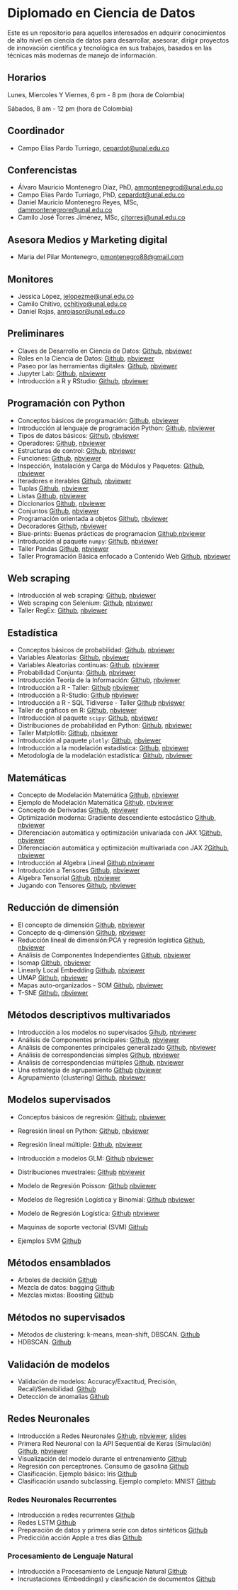 # Diplomado en Ciencia de Datos
Este es un repositorio para aquellos interesados en adquirir conocimientos de alto nivel en ciencia de datos  para desarrollar, asesorar, dirigir proyectos de innovación científica y tecnológica en sus trabajos, basados en las técnicas más modernas de manejo de información.

## Horarios 
Lunes, Miercoles Y Viernes, 6 pm - 8 pm (hora de Colombia) 

Sábados, 8 am - 12 pm (hora de Colombia)

## Coordinador
- Campo Elías Pardo Turriago, cepardot@unal.edu.co

## Conferencistas 
- Álvaro Mauricio Montenegro Díaz, PhD, ammontenegrod@unal.edu.co 
- Campo Elías Pardo Turriago, PhD, cepardot@unal.edu.co
- Daniel Mauricio Montenegro Reyes, MSc, dammontenegrore@unal.edu.co
- Camilo José Torres Jiménez, MSc, cjtorresj@unal.edu.co  

## Asesora Medios y Marketing digital
- Maria del Pilar Montenegro, pmontenegro88@gmail.com

## Monitores
- Jessica López, jelopezme@unal.edu.co
- Camilo Chitivo, cchitivo@unal.edu.co
- Daniel Rojas, anrojasor@unal.edu.co

## Preliminares
- Claves de Desarrollo en Ciencia de Datos: 
[Github](https://github.com/AprendizajeProfundo/diplomado-ciencia-de-datos/blob/main/A_Preliminares/Cuadernos/ds_claves_desarrollo.ipynb), 
[nbviewer](https://nbviewer.org/github/AprendizajeProfundo/diplomado-ciencia-de-datos/blob/main/A_Preliminares/Cuadernos/ds_claves_desarrollo.ipynb)
- Roles en la Ciencia de Datos: 
[Github](https://github.com/AprendizajeProfundo/diplomado-ciencia-de-datos/blob/main/A_Preliminares/Cuadernos/ds_Roles_Data_science.ipynb), 
[nbviewer](https://nbviewer.org/github/AprendizajeProfundo/diplomado-ciencia-de-datos/blob/main/A_Preliminares/Cuadernos/ds_Roles_Data_science.ipynb)
- Paseo por las herramientas digitales: 
[Github](https://github.com/AprendizajeProfundo/diplomado-ciencia-de-datos/blob/main/A_Preliminares/Cuadernos/Herramientas_Digitales.ipynb), 
[nbviewer](https://nbviewer.org/github/AprendizajeProfundo/diplomado-ciencia-de-datos/blob/main/A_Preliminares/Cuadernos/Herramientas_Digitales.ipynb)
- Jupyter Lab: 
[Github](https://github.com/AprendizajeProfundo/diplomado-ciencia-de-datos/blob/main/A_Preliminares/Cuadernos/Intro_Jupyter.ipynb), 
[nbviewer](https://nbviewer.org/github/AprendizajeProfundo/diplomado-ciencia-de-datos/blob/main/A_Preliminares/Cuadernos/Intro_Jupyter.ipynb)
- Introducción a R y RStudio: 
[Github](https://github.com/AprendizajeProfundo/diplomado-ciencia-de-datos/blob/main/A_Preliminares/Cuadernos/Introduccion2RyRStudio.ipynb), 
[nbviewer](https://nbviewer.org/github/AprendizajeProfundo/diplomado-ciencia-de-datos/blob/main/A_Preliminares/Cuadernos/Introduccion2RyRStudio.ipynb)

## Programación con Python
- Conceptos básicos de programación: 
[Github](https://github.com/AprendizajeProfundo/diplomado-ciencia-de-datos/blob/main/Programaci%C3%B3n-Python/Cuadernos/py_0000_Conceptos_Basicos.ipynb), 
[nbviewer](https://nbviewer.org/github/AprendizajeProfundo/diplomado-ciencia-de-datos/blob/main/Programaci%C3%B3n-Python/Cuadernos/py_0000_Conceptos_Basicos.ipynb)
- Introducción al lenguaje de programación Python: 
[Github](https://github.com/AprendizajeProfundo/diplomado-ciencia-de-datos/blob/main/Programaci%C3%B3n-Python/Cuadernos/py_0010_Intro_Python.ipynb), 
[nbviewer](https://nbviewer.org/github/AprendizajeProfundo/diplomado-ciencia-de-datos/blob/main/Programaci%C3%B3n-Python/Cuadernos/py_0010_Intro_Python.ipynb)
- Tipos de datos básicos: 
[Github](https://github.com/AprendizajeProfundo/diplomado-ciencia-de-datos/blob/main/Programaci%C3%B3n-Python/Cuadernos/py_0020_Tipos_Datos_Basicos.ipynb), 
[nbviewer](https://nbviewer.org/github/AprendizajeProfundo/diplomado-ciencia-de-datos/blob/main/Programaci%C3%B3n-Python/Cuadernos/py_0020_Tipos_Datos_Basicos.ipynb)
- Operadores: 
[Github](https://github.com/AprendizajeProfundo/diplomado-ciencia-de-datos/blob/main/Programaci%C3%B3n-Python/Cuadernos/py_0030_Operadores.ipynb), 
[nbviewer](https://nbviewer.org/github/AprendizajeProfundo/diplomado-ciencia-de-datos/blob/main/Programaci%C3%B3n-Python/Cuadernos/py_0030_Operadores.ipynb)
- Estructuras de control: 
[Github](https://github.com/AprendizajeProfundo/diplomado-ciencia-de-datos/blob/main/Programaci%C3%B3n-Python/Cuadernos/py_0040_Estructuras_de_Control.ipynb), 
[nbviewer](https://nbviewer.org/github/AprendizajeProfundo/diplomado-ciencia-de-datos/blob/main/Programaci%C3%B3n-Python/Cuadernos/py_0040_Estructuras_de_Control.ipynb)
- Funciones: 
[Github](https://github.com/AprendizajeProfundo/diplomado-ciencia-de-datos/blob/main/Programaci%C3%B3n-Python/Cuadernos/py_0050_Funciones.ipynb), 
[nbviewer](https://nbviewer.org/github/AprendizajeProfundo/diplomado-ciencia-de-datos/blob/main/Programaci%C3%B3n-Python/Cuadernos/py_0050_Funciones.ipynb)
- Inspección, Instalación y Carga de Módulos y Paquetes: 
[Github](https://github.com/AprendizajeProfundo/diplomado-ciencia-de-datos/blob/main/Programaci%C3%B3n-Python/Cuadernos/py_0051_Modulos_Python.ipynb), 
[nbviewer](https://nbviewer.org/github/AprendizajeProfundo/diplomado-ciencia-de-datos/blob/main/Programaci%C3%B3n-Python/Cuadernos/py_0051_Modulos_Python.ipynb)
- Iteradores e iterables 
[Github](https://github.com/AprendizajeProfundo/diplomado-ciencia-de-datos/blob/main/Programaci%C3%B3n-Python/Cuadernos/py_0060_Iterables_Iteradores.ipynb),
[nbviewer](https://nbviewer.org/github/AprendizajeProfundo/diplomado-ciencia-de-datos/blob/1e4675607ff94814f461761acc2c626372bd2026/Programaci%C3%B3n-Python/Cuadernos/py_0060_Iterables_Iteradores.ipynb)
- Tuplas 
[Github](https://github.com/AprendizajeProfundo/diplomado-ciencia-de-datos/blob/main/Programaci%C3%B3n-Python/Cuadernos/py_0070_Tuplas.ipynb),
[nbviewer](https://nbviewer.org/github/AprendizajeProfundo/diplomado-ciencia-de-datos/blob/1e4675607ff94814f461761acc2c626372bd2026/Programaci%C3%B3n-Python/Cuadernos/py_0070_Tuplas.ipynb)
- Listas 
[Github](https://github.com/AprendizajeProfundo/diplomado-ciencia-de-datos/blob/main/Programaci%C3%B3n-Python/Cuadernos/py_0080_Listas.ipynb),
[nbviewer](https://nbviewer.org/github/AprendizajeProfundo/diplomado-ciencia-de-datos/blob/1e4675607ff94814f461761acc2c626372bd2026/Programaci%C3%B3n-Python/Cuadernos/py_0080_Listas.ipynb)
- Diccionarios 
[Github](https://github.com/AprendizajeProfundo/diplomado-ciencia-de-datos/blob/main/Programaci%C3%B3n-Python/Cuadernos/py_0090_Diccionarios.ipynb),
[nbviewer](https://nbviewer.org/github/AprendizajeProfundo/diplomado-ciencia-de-datos/blob/1e4675607ff94814f461761acc2c626372bd2026/Programaci%C3%B3n-Python/Cuadernos/py_0090_Diccionarios.ipynb)
- Conjuntos 
[Github](https://github.com/AprendizajeProfundo/diplomado-ciencia-de-datos/blob/main/Programación-Python/Cuadernos/py_0100_Conjuntos.ipynb),
[nbviewer](https://nbviewer.org/github/AprendizajeProfundo/diplomado-ciencia-de-datos/blob/1e4675607ff94814f461761acc2c626372bd2026/Programaci%C3%B3n-Python/Cuadernos/py_0100_Conjuntos.ipynb)
- Programación orientada a objetos 
[Github](https://github.com/AprendizajeProfundo/diplomado-ciencia-de-datos/blob/main/Programaci%C3%B3n-Python/Cuadernos/py_0110_POO.ipynb),
[nbviewer](nbviewer.org/github/AprendizajeProfundo/diplomado-ciencia-de-datos/blob/main/Programaci%C3%B3n-Python/Cuadernos/py_0110_POO.ipynb)
- Decoradores 
[Github](https://github.com/AprendizajeProfundo/diplomado-ciencia-de-datos/blob/main/Programaci%C3%B3n-Python/Cuadernos/py_0120_Decoradores.ipynb),
[nbviewer](https://nbviewer.org/github/AprendizajeProfundo/diplomado-ciencia-de-datos/blob/1e4675607ff94814f461761acc2c626372bd2026/Programaci%C3%B3n-Python/Cuadernos/py_0120_Decoradores.ipynb)
- Blue-prints: Buenas prácticas de programacion [Github](https://github.com/AprendizajeProfundo/diplomado-ciencia-de-datos/blob/main/Programaci%C3%B3n-Python/Cuadernos/py_0130_Patrones_POO.ipynb),[nbviewer](nbviewer.org/github/AprendizajeProfundo/diplomado-ciencia-de-datos/blob/main/Programaci%C3%B3n-Python/Cuadernos/py_0130_Patrones_POO.ipynb)
- Introducción al paquete `numpy`: 
[Github](https://github.com/AprendizajeProfundo/diplomado-ciencia-de-datos/blob/main/Programaci%C3%B3n-Python/Cuadernos/Taller_Numpy.ipynb), 
[nbviewer](https://nbviewer.org/github/AprendizajeProfundo/diplomado-ciencia-de-datos/blob/main/Programaci%C3%B3n-Python/Cuadernos/Taller_Numpy.ipynb)
- Taller Pandas 
[Github](https://github.com/AprendizajeProfundo/diplomado-ciencia-de-datos/blob/main/Programaci%C3%B3n-Python/Cuadernos/Taller_Pandas.ipynb),
[nbviewer](https://nbviewer.org/github/AprendizajeProfundo/diplomado-ciencia-de-datos/blob/1e4675607ff94814f461761acc2c626372bd2026/Programaci%C3%B3n-Python/Cuadernos/Taller_Pandas.ipynb)
- Taller Programación Básica enfocado a Contenido Web 
[Github](https://github.com/AprendizajeProfundo/diplomado-ciencia-de-datos/blob/main/Programaci%C3%B3n-Python/Cuadernos/Taller_Web.ipynb),
[nbviewer](https://nbviewer.org/github/AprendizajeProfundo/diplomado-ciencia-de-datos/blob/1e4675607ff94814f461761acc2c626372bd2026/Programaci%C3%B3n-Python/Cuadernos/Taller_Web.ipynb)

## Web scraping
 - Introducción al web scraping: [Github](https://github.com/AprendizajeProfundo/diplomado-ciencia-de-datos/blob/main/Web-Scraping/Cuadernos/Web_Scraping_Intro.ipynb), [nbviewer](https://nbviewer.org/github/AprendizajeProfundo/diplomado-ciencia-de-datos/blob/main/Web-Scraping/Cuadernos/Web_Scraping_Intro.ipynb)
 - Web scraping con Selenium: [Github](https://github.com/AprendizajeProfundo/diplomado-ciencia-de-datos/blob/main/Web-Scraping/Cuadernos/Web_Scraping_Selenium.ipynb), [nbviewer](https://nbviewer.org/github/AprendizajeProfundo/diplomado-ciencia-de-datos/blob/main/Web-Scraping/Cuadernos/Web_Scraping_Selenium.ipynb)
 - Taller RegEx: [Github](https://github.com/AprendizajeProfundo/diplomado-ciencia-de-datos/blob/main/Web-Scraping/Cuadernos/Taller_Regex.ipynb), [nbviewer](https://nbviewer.org/github/AprendizajeProfundo/diplomado-ciencia-de-datos/blob/main/Web-Scraping/Cuadernos/Taller_Regex.ipynb)

## Estadística
- Conceptos básicos de probabilidad: 
[Github](https://github.com/AprendizajeProfundo/diplomado-ciencia-de-datos/blob/main/Matematicas-Estadistica/Cuadernos/Prob_Conceptos_Basicos.ipynb),
[nbviewer](https://nbviewer.org/github/AprendizajeProfundo/diplomado-ciencia-de-datos/blob/main/Matematicas-Estadistica/Cuadernos/Prob_Conceptos_Basicos.ipynb)
- Variables Aleatorias:
[Github](https://github.com/AprendizajeProfundo/diplomado-ciencia-de-datos/blob/main/Matematicas-Estadistica/Cuadernos/Prob_Variables_Aleatorias.ipynb),
[nbviewer](https://nbviewer.org/github/AprendizajeProfundo/diplomado-ciencia-de-datos/blob/main/Matematicas-Estadistica/Cuadernos/Prob_Variables_Aleatorias.ipynb)
- Variables Aleatorias continuas:
[Github](https://github.com/AprendizajeProfundo/diplomado-ciencia-de-datos/blob/main/Matematicas-Estadistica/Cuadernos/Prob_Distribuciones_continuas.ipynb),
[nbviewer](https://nbviewer.org/github/AprendizajeProfundo/diplomado-ciencia-de-datos/blob/main/Matematicas-Estadistica/Cuadernos/Prob_Distribuciones_continuas.ipynb)
- Probabilidad Conjunta:
[Github](https://github.com/AprendizajeProfundo/diplomado-ciencia-de-datos/blob/main/Matematicas-Estadistica/Cuadernos/Prob_Var_Prob_conjunta.ipynb),
[nbviewer](https://nbviewer.org/github/AprendizajeProfundo/diplomado-ciencia-de-datos/blob/main/Matematicas-Estadistica/Cuadernos/Prob_Var_Prob_conjunta.ipynb)
- Introducción Teoría de la Información:
[Github](https://github.com/AprendizajeProfundo/diplomado-ciencia-de-datos/blob/main/Matematicas-Estadistica/Cuadernos/ti_Teoria_Informacion.ipynb), [nbviewer](https://nbviewer.org/github/AprendizajeProfundo/diplomado-ciencia-de-datos/blob/main/Matematicas-Estadistica/Cuadernos/ti_Teoria_Informacion.ipynb)
- Introducción a R - Taller:
[Github](https://github.com/AprendizajeProfundo/diplomado-ciencia-de-datos/blob/main/Matematicas-Estadistica/Cuadernos/Introduccion2R.ipynb) [nbviewer](https://nbviewer.org/github/AprendizajeProfundo/diplomado-ciencia-de-datos/blob/main/Matematicas-Estadistica/Cuadernos/Introduccion2R.ipynb) 
- Introducción a R-Studio:
[Github](https://github.com/AprendizajeProfundo/diplomado-ciencia-de-datos/blob/main/A_Preliminares/Cuadernos/IntroRStudio.ipynb) [nbviewer](https://nbviewer.org/github/AprendizajeProfundo/diplomado-ciencia-de-datos/blob/main/A_Preliminares/Cuadernos/IntroRStudio.ipynb)
- Introducción a R - SQL Tidiverse - Taller
[Github](https://github.com/AprendizajeProfundo/diplomado-ciencia-de-datos/blob/main/Matematicas-Estadistica/Cuadernos/Taller%20SQL%20y%20Tidyverse.ipynb) [nbviewer](https://github.com/AprendizajeProfundo/diplomado-ciencia-de-datos/blob/main/Matematicas-Estadistica/Cuadernos/Taller%20SQL%20y%20Tidyverse.ipynb)
- Taller de gráficos en R:
[Github](https://github.com/AprendizajeProfundo/diplomado-ciencia-de-datos/blob/main/Matematicas-Estadistica/Cuadernos/Taller_Graficos_R.ipynb),
[nbviewer](https://nbviewer.org/github/AprendizajeProfundo/diplomado-ciencia-de-datos/blob/main/Matematicas-Estadistica/Cuadernos/Taller_Graficos_R.ipynb)
- Introducción al paquete `scipy`: 
[Github](https://github.com/AprendizajeProfundo/diplomado-ciencia-de-datos/blob/main/Matematicas-Estadistica/Cuadernos/Taller_scipy.ipynb), 
[nbviewer](https://nbviewer.org/github/AprendizajeProfundo/diplomado-ciencia-de-datos/blob/main/Matematicas-Estadistica/Cuadernos/Taller_scipy.ipynb)
- Distribuciones de probabilidad en Python: 
[Github](https://github.com/AprendizajeProfundo/diplomado-ciencia-de-datos/blob/main/Matematicas-Estadistica/Cuadernos/Taller_distribuciones.ipynb), 
[nbviewer](https://nbviewer.org/github/AprendizajeProfundo/diplomado-ciencia-de-datos/blob/main/Matematicas-Estadistica/Cuadernos/Taller_distribuciones.ipynb)
- Taller Matplotlib: 
[Github](https://github.com/AprendizajeProfundo/diplomado-ciencia-de-datos/blob/main/Programaci%C3%B3n-Python/Cuadernos/Taller_Matplotlib.ipynb),
[nbviewer](https://nbviewer.org/github/AprendizajeProfundo/diplomado-ciencia-de-datos/blob/main/Programaci%C3%B3n-Python/Cuadernos/Taller_Matplotlib.ipynb)
- Introducción al paquete `plotly`: 
[Github](https://github.com/AprendizajeProfundo/diplomado-ciencia-de-datos/blob/main/Programación-Python/Cuadernos/Taller_Plotly.ipynb), 
[nbviewer](https://nbviewer.org/github/AprendizajeProfundo/diplomado-ciencia-de-datos/blob/main/Programaci%C3%B3n-Python/Cuadernos/Taller_Plotly.ipynb)
- Introducción a la modelación estadística:
[Github](https://github.com/AprendizajeProfundo/diplomado-ciencia-de-datos/blob/main/Matematicas-Estadistica/Cuadernos/Introduccion_Modelacion_estadistica.ipynb),
[nbviewer](https://nbviewer.org/github/AprendizajeProfundo/diplomado-ciencia-de-datos/blob/main/Matematicas-Estadistica/Cuadernos/Introduccion_Modelacion_estadistica.ipynb)
- Metodología de la modelación estadística:
[Github](https://github.com/AprendizajeProfundo/diplomado-ciencia-de-datos/blob/main/Matematicas-Estadistica/Cuadernos/Metodologia_Modelacion_estadistica.ipynb),
[nbviewer](https://nbviewer.org/github/AprendizajeProfundo/diplomado-ciencia-de-datos/blob/main/Matematicas-Estadistica/Cuadernos/Metodologia_Modelacion_estadistica.ipynb)

## Matemáticas

- Concepto de Modelación Matemática [Github](https://github.com/AprendizajeProfundo/diplomado-ciencia-de-datos/blob/main/Matematicas-Estadistica/Cuadernos/mod_Modelamiento.ipynb), [nbviewer](https://nbviewer.org/github/AprendizajeProfundo/diplomado-ciencia-de-datos/blob/main/Matematicas-Estadistica/Cuadernos/mod_Modelamiento.ipynb)
- Ejemplo de Modelación Matemática [Github](https://github.com/AprendizajeProfundo/diplomado-ciencia-de-datos/blob/main/Matematicas-Estadistica/Cuadernos/mod_Ejemplo_Modelamiento.ipynb), [nbviewer](https://nbviewer.org/github/AprendizajeProfundo/diplomado-ciencia-de-datos/blob/main/Matematicas-Estadistica/Cuadernos/mod_Ejemplo_Modelamiento.ipynb)
- Concepto de Derivadas [Github](https://github.com/AprendizajeProfundo/diplomado-ciencia-de-datos/blob/main/Matematicas-Estadistica/Cuadernos/cal_derivadas.ipynb), [nbviewer](https://nbviewer.org/github/AprendizajeProfundo/diplomado-ciencia-de-datos/blob/main/Matematicas-Estadistica/Cuadernos/cal_derivadas.ipynb)
- Optimización moderna: Gradiente descendiente estocástico [Github](https://github.com/AprendizajeProfundo/diplomado-ciencia-de-datos/blob/main/Matematicas-Estadistica/Cuadernos/optimizacion_sgd.ipynb), [nbviewer](https://nbviewer.org/github/AprendizajeProfundo/diplomado-ciencia-de-datos/blob/main/Matematicas-Estadistica/Cuadernos/optimizacion_sgd.ipynb)
- Diferenciación automática y optimización univariada con JAX 1[Github](https://github.com/AprendizajeProfundo/diplomado-ciencia-de-datos/blob/main/Matematicas-Estadistica/Cuadernos/Optimization_1.ipynb), [nbviewer](https://nbviewer.org/github/AprendizajeProfundo/diplomado-ciencia-de-datos/blob/main/Matematicas-Estadistica/Cuadernos/Optimization_1.ipynb)
- Diferenciación automática y optimización multivariada con JAX 2[Github](https://github.com/AprendizajeProfundo/diplomado-ciencia-de-datos/blob/main/Matematicas-Estadistica/Cuadernos/Optimization_2.ipynb), [nbviewer](https://nbviewer.org/github/AprendizajeProfundo/diplomado-ciencia-de-datos/blob/main/Matematicas-Estadistica/Cuadernos/Optimization_2.ipynb)
- Introducción al Algebra Lineal [Github](https://github.com/AprendizajeProfundo/diplomado-ciencia-de-datos/blob/main/Matematicas-Estadistica/Cuadernos/IntroAlgebraLineal.ipynb),[nbviewer](https://nbviewer.org/github/AprendizajeProfundo/diplomado-ciencia-de-datos/blob/50c34a3504ea73d44219de6e94220906374d7a79/Matematicas-Estadistica/Cuadernos/IntroAlgebraLineal.ipynb)
- Introducción a Tensores [Github](https://github.com/AprendizajeProfundo/diplomado-ciencia-de-datos/blob/main/Matematicas-Estadistica/Cuadernos/t_0010_Intro_Tensores.ipynb), [nbviewer](https://nbviewer.org/github/AprendizajeProfundo/diplomado-ciencia-de-datos/blob/main/Matematicas-Estadistica/Cuadernos/t_0010_Intro_Tensores.ipynb)
- Algebra Tensorial [Github](https://github.com/AprendizajeProfundo/diplomado-ciencia-de-datos/blob/main/Matematicas-Estadistica/Cuadernos/t_0020_Algebra_Tensorial.ipynb), [nbviewer](https://nbviewer.org/github/AprendizajeProfundo/diplomado-ciencia-de-datos/blob/main/Matematicas-Estadistica/Cuadernos/t_0020_Algebra_Tensorial.ipynb)
- Jugando con Tensores [Github](https://github.com/AprendizajeProfundo/diplomado-ciencia-de-datos/blob/main/Matematicas-Estadistica/Cuadernos/t_0030_Tensores_Redes_Imagenes.ipynb), [nbviewer](https://nbviewer.org/github/AprendizajeProfundo/diplomado-ciencia-de-datos/blob/main/Matematicas-Estadistica/Cuadernos/t_0030_Tensores_Redes_Imagenes.ipynb)

## Reducción de dimensión

- El concepto de dimensión [Github](https://github.com/AprendizajeProfundo/diplomado-ciencia-de-datos/blob/main/Reduccion-dimension-visualizacion/Cuadernos/rd_0010_Intro_Reduce_Dimension.ipynb), [nbviewer](https://nbviewer.org/github/AprendizajeProfundo/diplomado-ciencia-de-datos/blob/main/Reduccion-dimension-visualizacion/Cuadernos/rd_0010_Intro_Reduce_Dimension.ipynb)
- Concepto de q-dimensión [Github](https://github.com/AprendizajeProfundo/diplomado-ciencia-de-datos/blob/main/Reduccion-dimension-visualizacion/Cuadernos/rd_0020_Concepto%20de%20q-dimensi%C3%B3n.ipynb), [nbviewer](https://nbviewer.org/github/AprendizajeProfundo/diplomado-ciencia-de-datos/blob/main/Reduccion-dimension-visualizacion/Cuadernos/rd_0020_Concepto%20de%20q-dimensi%C3%B3n.ipynb)
- Reducción lineal de dimensión:PCA y regresión logística [Github](https://github.com/AprendizajeProfundo/diplomado-ciencia-de-datos/blob/main/Reduccion-dimension-visualizacion/Cuadernos/rd_0030_PCA_Reg_Logit.ipynb), [nbviewer](https://nbviewer.org/github/AprendizajeProfundo/diplomado-ciencia-de-datos/blob/main/Reduccion-dimension-visualizacion/Cuadernos/rd_0030_PCA_Reg_Logit.ipynb)
- Análisis de Componentes Independientes [Github](https://github.com/AprendizajeProfundo/diplomado-ciencia-de-datos/blob/main/Reduccion-dimension-visualizacion/Cuadernos/rd_0040_ICA.ipynb), [nbviewer](https://nbviewer.org/github/AprendizajeProfundo/diplomado-ciencia-de-datos/blob/main/Reduccion-dimension-visualizacion/Cuadernos/rd_0040_ICA.ipynb)
- Isomap [Github](https://github.com/AprendizajeProfundo/diplomado-ciencia-de-datos/blob/main/Reduccion-dimension-visualizacion/Cuadernos/rd_0050_Isomap.ipynb), [nbviewer](https://nbviewer.org/github/AprendizajeProfundo/diplomado-ciencia-de-datos/blob/main/Reduccion-dimension-visualizacion/Cuadernos/rd_0050_Isomap.ipynb)
- Linearly Local Embedding [Github](https://github.com/AprendizajeProfundo/diplomado-ciencia-de-datos/blob/main/Reduccion-dimension-visualizacion/Cuadernos/rd_0060_LLE.ipynb), [nbviewer](https://nbviewer.org/github/AprendizajeProfundo/diplomado-ciencia-de-datos/blob/main/Reduccion-dimension-visualizacion/Cuadernos/rd_0060_LLE.ipynb)
- UMAP [Github](https://github.com/AprendizajeProfundo/diplomado-ciencia-de-datos/blob/main/Reduccion-dimension-visualizacion/Cuadernos/rd_0070_UMAP.ipynb), [nbviewer](https://nbviewer.org/github/AprendizajeProfundo/diplomado-ciencia-de-datos/blob/main/Reduccion-dimension-visualizacion/Cuadernos/rd_0070_UMAP.ipynb)
- Mapas auto-organizados - SOM [Github](https://github.com/AprendizajeProfundo/diplomado-ciencia-de-datos/blob/main/Reduccion-dimension-visualizacion/Cuadernos/som_Introduccion.ipynb), [nbviewer](https://nbviewer.org/github/AprendizajeProfundo/diplomado-ciencia-de-datos/blob/main/Reduccion-dimension-visualizacion/Cuadernos/som_Introduccion.ipynb)
- T-SNE [Github](https://github.com/AprendizajeProfundo/diplomado-ciencia-de-datos/blob/main/Reduccion-dimension-visualizacion/Cuadernos/rd_0080_tsne.ipynb), [nbviewer](https://nbviewer.org/github/AprendizajeProfundo/diplomado-ciencia-de-datos/blob/main/Reduccion-dimension-visualizacion/Cuadernos/rd_0080_tsne.ipynb)

## Métodos descriptivos multivariados

- Introducción a los modelos no supervisados [Gihub](https://github.com/AprendizajeProfundo/diplomado-ciencia-de-datos/blob/main/Metodos-exploratorios-mutlivariados/Cuadernos/AprendizajeNoSupervisado.ipynb), [nbviewer](https://nbviewer.org/github/AprendizajeProfundo/diplomado-ciencia-de-datos/blob/main/Metodos-exploratorios-mutlivariados/Cuadernos/AprendizajeNoSupervisado.ipynb)
- Análisis de Componentes principales: [Github](https://github.com/AprendizajeProfundo/diplomado-ciencia-de-datos/blob/main/Metodos-exploratorios-mutlivariados/Cuadernos/ACPcienciaDatos.ipynb), [nbviewer](https://nbviewer.org/github/AprendizajeProfundo/diplomado-ciencia-de-datos/blob/main/Metodos-exploratorios-mutlivariados/Cuadernos/ACPcienciaDatos.ipynb)
- Análisis de componentes principales generalizado [Github](https://github.com/AprendizajeProfundo/diplomado-ciencia-de-datos/blob/main/Metodos-exploratorios-mutlivariados/Cuadernos/ACPgeneralCienciaDatos.ipynb), [nbviewer](https://nbviewer.org/github/AprendizajeProfundo/diplomado-ciencia-de-datos/blob/main/Metodos-exploratorios-mutlivariados/Cuadernos/ACPgeneralCienciaDatos.ipynb)
- Análisis de correspondencias simples [Github](https://github.com/AprendizajeProfundo/diplomado-ciencia-de-datos/blob/main/Metodos-exploratorios-mutlivariados/Cuadernos/ACScienciaDatos.ipynb), [nbviewer](https://nbviewer.org/github/AprendizajeProfundo/diplomado-ciencia-de-datos/blob/main/Metodos-exploratorios-mutlivariados/Cuadernos/ACScienciaDatos.ipynb)
- Análisis de correspondencias múltiples [Github](https://github.com/AprendizajeProfundo/diplomado-ciencia-de-datos/blob/596e1d047575adff7f137c49451ce9464c3ef940/Metodos-exploratorios-mutlivariados/Cuadernos/ACMcienciaDatos.ipynb), [nbviewer](https://nbviewer.org/github/AprendizajeProfundo/diplomado-ciencia-de-datos/blob/596e1d047575adff7f137c49451ce9464c3ef940/Metodos-exploratorios-mutlivariados/Cuadernos/ACMcienciaDatos.ipynb)
- Una estrategia de agrupamiento [Github](https://github.com/AprendizajeProfundo/diplomado-ciencia-de-datos/blob/main/Metodos-exploratorios-mutlivariados/Cuadernos/UnaEstrategiaAgrupamientoCienciaDatos.ipynb) [nbviewer](https://nbviewer.org/github/AprendizajeProfundo/diplomado-ciencia-de-datos/blob/main/Metodos-exploratorios-mutlivariados/Cuadernos/UnaEstrategiaAgrupamientoCienciaDatos.ipynb)
- Agrupamiento (clustering) [Github](https://github.com/AprendizajeProfundo/diplomado-ciencia-de-datos/blob/main/Metodos-exploratorios-mutlivariados/Cuadernos/Agrupamiento.ipynb), [nbviewer](https://nbviewer.org/github/AprendizajeProfundo/diplomado-ciencia-de-datos/blob/main/Metodos-exploratorios-mutlivariados/Cuadernos/Agrupamiento.ipynb)

## Modelos supervisados

- Conceptos básicos de regresión:
[Github](https://github.com/AprendizajeProfundo/diplomado-ciencia-de-datos/blob/main/Matematicas-Estadistica/Cuadernos/am_intro_regresion.ipynb),
[nbviewer](https://nbviewer.org/github/AprendizajeProfundo/diplomado-ciencia-de-datos/blob/main/Matematicas-Estadistica/Cuadernos/am_intro_regresion.ipynb)
- Regresión lineal en Python:
[Github](https://github.com/AprendizajeProfundo/diplomado-ciencia-de-datos/blob/main/Matematicas-Estadistica/Cuadernos/Regresión-Lineal-Python.ipynb),
[nbviewer](https://nbviewer.org/github/AprendizajeProfundo/diplomado-ciencia-de-datos/blob/main/Matematicas-Estadistica/Cuadernos/Regresión-Lineal-Python.ipynb)
- Regresión lineal múltiple:
[Github](https://github.com/AprendizajeProfundo/diplomado-ciencia-de-datos/blob/main/Aprendizaje_supervisado/Cuadernos/regresion-lineal-multiple.ipynb),
[nbviewer](https://nbviewer.org/github/AprendizajeProfundo/diplomado-ciencia-de-datos/blob/main/Aprendizaje_supervisado/Cuadernos/regresion-lineal-multiple.ipynb)
- Introducción a modelos GLM:
[Github](https://github.com/AprendizajeProfundo/diplomado-ciencia-de-datos/blob/main/Aprendizaje_supervisado/Cuadernos/su_0020_GLM_Intro.ipynb)
[nbviewer](https://nbviewer.org/github/AprendizajeProfundo/diplomado-ciencia-de-datos/blob/main/Aprendizaje_supervisado/Cuadernos/su_0020_GLM_Intro.ipynb)
- Distribuciones muestrales:
[Github](https://github.com/AprendizajeProfundo/diplomado-ciencia-de-datos/blob/main/Aprendizaje_supervisado/Cuadernos/su_0030_Distribuciones_muestrales.ipynb)
[nbviewer](https://nbviewer.org/github/AprendizajeProfundo/diplomado-ciencia-de-datos/blob/main/Aprendizaje_supervisado/Cuadernos/su_0030_Distribuciones_muestrales.ipynb)
- Modelo de Regresión Poisson:
[Github](https://github.com/AprendizajeProfundo/diplomado-ciencia-de-datos/blob/main/Aprendizaje_supervisado/Cuadernos/su_0050_Regresion_Poisson.ipynb)
[nbviewer](https://nbviewer.org/github/AprendizajeProfundo/diplomado-ciencia-de-datos/blob/main/Aprendizaje_supervisado/Cuadernos/su_0050_Regresion_Poisson.ipynb)
- Modelos de Regresión Logística y Binomial:
[Github](https://github.com/AprendizajeProfundo/diplomado-ciencia-de-datos/blob/main/Aprendizaje_supervisado/Cuadernos/su_0060_Regresion_Binomial.ipynb)
[nbviewer](https://nbviewer.org/github/AprendizajeProfundo/diplomado-ciencia-de-datos/blob/main/Aprendizaje_supervisado/Cuadernos/su_0060_Regresion_Binomial.ipynb)
- Modelo de Regresión Logística:
[Github](https://github.com/AprendizajeProfundo/diplomado-ciencia-de-datos/blob/main/Aprendizaje_supervisado/Cuadernos/Regresion_Logistica_Sklearn.ipynb)
[nbviewer](https://nbviewer.org/github/AprendizajeProfundo/diplomado-ciencia-de-datos/blob/main/Aprendizaje_supervisado/Cuadernos/Regresion_Logistica_Sklearn.ipynb)

- Maquinas de soporte vectorial (SVM) [Github](https://github.com/AprendizajeProfundo/diplomado-ciencia-de-datos/blob/main/Aprendizaje_supervisado/Cuadernos/svm_020_SVM_ejemplos.ipynb)
- Ejemplos SVM [Github](https://github.com/AprendizajeProfundo/diplomado-ciencia-de-datos/blob/main/Aprendizaje_supervisado/Cuadernos/svm_020_SVM_ejemplos.ipynb)

## Métodos ensamblados
- Arboles de decisión [Github](https://github.com/AprendizajeProfundo/diplomado-ciencia-de-datos/blob/main/Metodos-ensamblados/Cuadernos/men_010_Arboles%20de%20decision.ipynb)
- Mezcla de datos: bagging [Github](https://github.com/AprendizajeProfundo/diplomado-ciencia-de-datos/blob/main/Metodos-ensamblados/Cuadernos/men_020_M_ensamblados_Bagging.ipynb)
- Mezclas mixtas: Boosting [Github](https://github.com/AprendizajeProfundo/diplomado-ciencia-de-datos/blob/main/Metodos-ensamblados/Cuadernos/men_030_M_ensamblados_Mezclas_Boosting.ipynb)

## Métodos no supervisados
- Métodos de clustering: k-means, mean-shift, DBSCAN. [Github](https://github.com/AprendizajeProfundo/diplomado-ciencia-de-datos/blob/main/Clustering/Cuadernos/clu_0020_Clustering.ipynb)
- HDBSCAN. [Github](https://github.com/AprendizajeProfundo/diplomado-ciencia-de-datos/blob/main/Clustering/Cuadernos/clu_0030_HDBSCAN.ipynb)

## Validación de modelos
- Validación de modelos: Accuracy/Exactitud, Precisión, Recall/Sensibilidad. [Github](https://github.com/AprendizajeProfundo/diplomado-ciencia-de-datos/blob/610a56429da5b9ed680b34d528b77330bc7aceff/Validacion-modelos/Cuadernos/validacion_evaluacion.ipynb)
- Detección de anomalias [Github](https://github.com/AprendizajeProfundo/diplomado-ciencia-de-datos/blob/f4e021a3cd345a7038c2642ed20879eae23a83cd/Validacion-modelos/Cuadernos/anomalias.ipynb)

## Redes Neuronales

- Introducción a Redes Neuronales [Github](https://github.com/AprendizajeProfundo/diplomado-ciencia-de-datos/blob/main/redes-neuronales/Cuadernos/RedesNeuronales_intro.ipynb), [nbviewer](https://nbviewer.org/github/AprendizajeProfundo/diplomado-ciencia-de-datos/blob/main/redes-neuronales/Cuadernos/RedesNeuronales_intro.ipynb), [slides](https://nbviewer.org/github/AprendizajeProfundo/diplomado-ciencia-de-datos/blob/main/redes-neuronales/Presentaciones/RedesNeuronales_intro.slides.html)
- Primera Red Neuronal con la API Sequential de Keras (Simulación) [Github](https://github.com/AprendizajeProfundo/diplomado-ciencia-de-datos/blob/main/redes-neuronales/Cuadernos/am_Hello_World_ML.ipynb), [nbviewer](https://nbviewer.org/github/AprendizajeProfundo/diplomado-ciencia-de-datos/blob/main/redes-neuronales/Cuadernos/am_Hello_World_ML.ipynb)
- Visualización del modelo durante el entrenamiento [Github](https://github.com/AprendizajeProfundo/diplomado-ciencia-de-datos/blob/main/redes-neuronales/Cuadernos/NN_Animation2.ipynb)
- Regresión con perceptrones. Consumo de gasolina [Github](https://github.com/AprendizajeProfundo/diplomado-ciencia-de-datos/blob/main/redes-neuronales/Cuadernos/am_regresion_Keras_gasolina.ipynb)
- Clasificación. Ejemplo básico: Iris  [Github](https://github.com/AprendizajeProfundo/diplomado-ciencia-de-datos/blob/main/redes-neuronales/Cuadernos/am-subclassing-iris.ipynb)
- Clasificación usando subclassing. Ejemplo completo: MNIST [Github](https://github.com/AprendizajeProfundo/diplomado-ciencia-de-datos/blob/main/redes-neuronales/Cuadernos/Intro_Keras_Subclassing_mnist.ipynb)

### Redes Neuronales Recurrentes
- Introducción a redes recurrentes [Github](https://github.com/AprendizajeProfundo/diplomado-ciencia-de-datos/blob/main/redes-neuronales/Cuadernos/rnn_Intro_Redes_Recurrentes.ipynb)
- Redes LSTM [Github](https://github.com/AprendizajeProfundo/diplomado-ciencia-de-datos/blob/main/redes-neuronales/Cuadernos/rnr_LSTM_Intro.ipynb)
- Preparación de datos y primera serie con datos sintéticos [Github](https://github.com/AprendizajeProfundo/diplomado-ciencia-de-datos/blob/main/redes-neuronales/Cuadernos/rnr_Times_series_Intro-lstm.ipynb)
- Predicción acción Apple a tres días [Github](https://github.com/AprendizajeProfundo/diplomado-ciencia-de-datos/blob/main/redes-neuronales/Cuadernos/rnr_accion_Apple_Prediccion_tres_dias-multiple-.ipynb)

### Procesamiento de Lenguaje Natural
- Introducción a Procesamiento de Lenguaje Natural [Github](https://github.com/AprendizajeProfundo/diplomado-ciencia-de-datos/blob/main/redes-neuronales/Cuadernos/nlp_Introduccion.ipynb)
- Incrustaciones (Embeddings) y clasificación de documentos [Github](https://github.com/AprendizajeProfundo/diplomado-ciencia-de-datos/blob/main/redes-neuronales/Cuadernos/nlp_Clustering_docs.ipynb)

